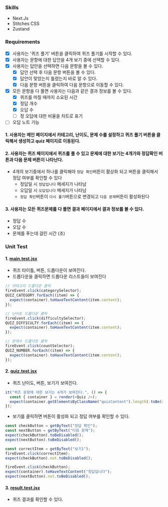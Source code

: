 ### Skills

- Next.Js
- Stitches CSS
- Zustand

### Requirements

- [x] 사용자는 '퀴즈 풀기' 버튼을 클릭하여 퀴즈 풀기를 시작할 수 있다.
- [x] 사용자는 문항에 대한 답안을 4개 보기 중에 선택할 수 있다.
- [x] 사용자는 답안을 선택하면 다음 문항을 볼 수 있다.
  - [x] 답안 선택 후 다음 문항 버튼을 볼 수 있다.
  - [x] 답안이 맞았는지 틀렸는지 바로 알 수 있다.
  - [x] 다음 문항 버튼을 클릭하여 다음 문항으로 이동할 수 있다.
- [x] 모든 문항을 다 풀면 사용자는 다음과 같은 결과 정보를 볼 수 있다.
  - [x] 퀴즈를 마칠 때까지 소요된 시간
  - [x] 정답 개수
  - [x] 오답 수
  - [ ] 정 오답에 대한 비율을 차트로 표기
- [ ] 오답 노트 기능

#### 1. 사용자는 메인 페이지에서 카테고리, 난이도, 문제 수를 설정하고 퀴즈 풀기 버튼을 클릭해서 생성하고 quiz 페이지로 이동된다.

#### 2. 사용자는 퀴즈 페이지에서 퀴즈를 풀 수 있고 문제에 대한 보기는 4개가와 정답확인 버튼과 다음 문제 버튼이 나타난다.

- 4개의 보기중에서 하나를 클릭해야 `정답 확인`버튼이 활상화 되고 버튼을 클릭해서 정답 여부를 확인할 수 있다
  - 정답일 시 `정답입니다` 메세지가 나타남
  - 오답일 시 `오답입니다` 메세지가 나타남
  - `정답 확인`버튼이 `다시 풀기`버튼으로 변경되고 `다음 문제`버튼이 활성화된다

#### 3. 사용자는 모든 퀴즈문제를 다 풀면 결과 페이지에서 결과 정보를 볼 수 있다.

- 정답 수
- 오답 수
- 문제를 푸는데 걸린 시간 (초)

### Unit Test

#### 1. [main.test.jsx](https://github.com/hyjoong/quiz-app/blob/master/__tests__/main.test.jsx)

- 퀴즈 타이틀, 버튼, 드롭다운이 보여진다.
- 드롭다운을 클릭하면 드롭다운 리스트들이 보여진다

```javascript
// 카테고리 드롭다운 클릭
fireEvent.click(categorySelector);
QUIZ_CATEGORY.forEach((item) => {
  expect(container).toHaveTextContent(item.content);
});

// 난이도 드롭다운 클릭
fireEvent.click(difficultySelector);
QUIZ_DIFFICULTY.forEach((item) => {
  expect(container).toHaveTextContent(item.content);
});

// 문제수 드롭다운 클릭
fireEvent.click(countSelector);
QUIZ_NUMBER.forEach((item) => {
  expect(container).toHaveTextContent(item.content);
});
```

#### 2. [quiz.test.jsx](https://github.com/hyjoong/quiz-app/blob/master/__tests__/quiz.test.jsx)

- 퀴즈 난이도, 버튼, 보기가 보여진다.

```javascript
it("퀴즈 문항에 대한 보기는 4개가 보여진다.", () => {
  const { container } = render(<Quiz />);
  expect(container.getElementsByClassName("quizContent").length).toBe(4);
});
```

- 보기를 클릭하면 버튼이 활성화 되고 정답 여부를 확인할 수 있다.

```javascript
const checkButton = getByText("정답 확인");
const nextButton = getByText("다음 문제");
expect(checkButton).toBeDisabled();
expect(nextButton).toBeDisabled();

const correctItem = getByText("보기1");
fireEvent.click(correctItem);
expect(checkButton).not.toBeDisabled();

fireEvent.click(checkButton);
expect(container).toHaveTextContent("정답입니다");
expect(nextButton).not.toBeDisabled();
```

#### 3. [result.test.jsx](https://github.com/hyjoong/quiz-app/blob/master/__tests__/result.test.jsx)

- 퀴즈 결과를 확인할 수 있다.

